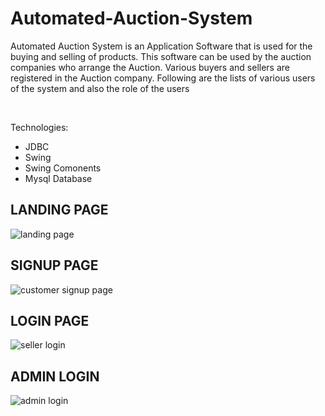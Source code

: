 

# Automated-Auction-System
Automated Auction System is an Application Software that is used for the buying and selling of products. This software can be used by the auction companies  who arrange the Auction. Various buyers and sellers are registered in the Auction company. Following are the lists of various users of the system and also the role of the users

<br>

Technologies:
- JDBC
- Swing
- Swing Comonents
- Mysql Database


## LANDING PAGE


![landing page](https://user-images.githubusercontent.com/105967008/222144787-7bf5921b-05e0-4493-8b34-c533a0af538c.png)


## SIGNUP PAGE

![customer  signup page](https://user-images.githubusercontent.com/105967008/222144955-3b35879d-e4df-42d0-bcbf-0e23c12f970e.png)



## LOGIN PAGE

![seller login](https://user-images.githubusercontent.com/105967008/222144886-9a4cd24e-1425-4580-929e-dbd5054435b9.png)


## ADMIN LOGIN

![admin login](https://user-images.githubusercontent.com/105967008/222145028-3ec4abbd-70bd-4020-87b6-793818653b2a.png)


